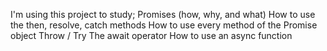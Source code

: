 I'm using this project to study;
Promises (how, why, and what)
How to use the then, resolve, catch methods
How to use every method of the Promise object
Throw / Try
The await operator
How to use an async function
